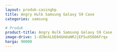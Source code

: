 ```yaml
---
layout: produk-casinghp
title: Angry Hulk Samsung Galaxy S9 Case
categories: samsung

# Produk
product-title: Angry Hulk Samsung Galaxy S9 Case
image-drive: 1-dINnXLbE04GHdaNRJjEF5uX56O6Frqx
harga: 90000
---
```

